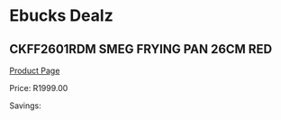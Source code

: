 
# Ebucks Dealz
## CKFF2601RDM SMEG FRYING PAN 26CM RED
[Product Page](https://www.ebucks.com/web/shop/productSelected.do?prodId=1170688758&catId=1196428103)

Price: R1999.00

Savings: 


	